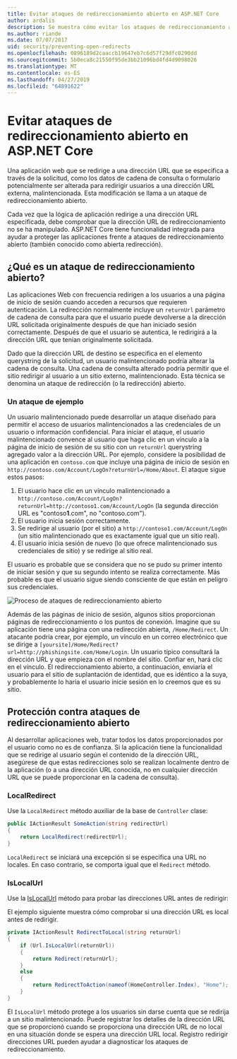 ```yaml
---
title: Evitar ataques de redireccionamiento abierto en ASP.NET Core
author: ardalis
description: Se muestra cómo evitar los ataques de redireccionamiento abierto en una aplicación ASP.NET Core
ms.author: riande
ms.date: 07/07/2017
uid: security/preventing-open-redirects
ms.openlocfilehash: 0896189d2caaccb19647eb7c6d57f29dfc0290dd
ms.sourcegitcommit: 5b0eca8c21550f95de3bb21096bd4fd4d9098026
ms.translationtype: MT
ms.contentlocale: es-ES
ms.lasthandoff: 04/27/2019
ms.locfileid: "64891622"
---
```

# <a name="prevent-open-redirect-attacks-in-aspnet-core"></a>Evitar ataques de redireccionamiento abierto en ASP.NET Core

Una aplicación web que se redirige a una dirección URL que se especifica a través de la solicitud, como los datos de cadena de consulta o formulario potencialmente ser alterada para redirigir usuarios a una dirección URL externa, malintencionada. Esta modificación se llama a un ataque de redireccionamiento abierto.

Cada vez que la lógica de aplicación redirige a una dirección URL especificada, debe comprobar que la dirección URL de redireccionamiento no se ha manipulado. ASP.NET Core tiene funcionalidad integrada para ayudar a proteger las aplicaciones frente a ataques de redireccionamiento abierto (también conocido como abierta redirección).

## <a name="what-is-an-open-redirect-attack"></a>¿Qué es un ataque de redireccionamiento abierto?

Las aplicaciones Web con frecuencia redirigen a los usuarios a una página de inicio de sesión cuando acceden a recursos que requieren autenticación. La redirección normalmente incluye un `returnUrl` parámetro de cadena de consulta para que el usuario puede devolverse a la dirección URL solicitada originalmente después de que han iniciado sesión correctamente. Después de que el usuario se autentica, le redirigirá a la dirección URL que tenían originalmente solicitada.

Dado que la dirección URL de destino se especifica en el elemento querystring de la solicitud, un usuario malintencionado podría alterar la cadena de consulta. Una cadena de consulta alterado podría permitir que el sitio redirigir al usuario a un sitio externo, malintencionado. Esta técnica se denomina un ataque de redirección (o la redirección) abierto.

### <a name="an-example-attack"></a>Un ataque de ejemplo

Un usuario malintencionado puede desarrollar un ataque diseñado para permitir el acceso de usuarios malintencionados a las credenciales de un usuario o información confidencial. Para iniciar el ataque, el usuario malintencionado convence al usuario que haga clic en un vínculo a la página de inicio de sesión de su sitio con un `returnUrl` querystring agregado valor a la dirección URL. Por ejemplo, considere la posibilidad de una aplicación en `contoso.com` que incluye una página de inicio de sesión en `http://contoso.com/Account/LogOn?returnUrl=/Home/About`. El ataque sigue estos pasos:

1. El usuario hace clic en un vínculo malintencionado a `http://contoso.com/Account/LogOn?returnUrl=http://contoso1.com/Account/LogOn` (la segunda dirección URL es "contoso**1**.com", no "contoso.com").
2. El usuario inicia sesión correctamente.
3. Se redirige al usuario (por el sitio) a `http://contoso1.com/Account/LogOn` (un sitio malintencionado que es exactamente igual que un sitio real).
4. El usuario inicia sesión de nuevo (lo que ofrece malintencionado sus credenciales de sitio) y se redirige al sitio real.

El usuario es probable que se considera que no se pudo su primer intento de iniciar sesión y que su segundo intento se realiza correctamente. Más probable es que el usuario sigue siendo consciente de que están en peligro sus credenciales.

![Proceso de ataques de redireccionamiento abierto](preventing-open-redirects/_static/open-redirection-attack-process.png)

Además de las páginas de inicio de sesión, algunos sitios proporcionan páginas de redireccionamiento o los puntos de conexión. Imagine que su aplicación tiene una página con una redirección abierta, `/Home/Redirect`. Un atacante podría crear, por ejemplo, un vínculo en un correo electrónico que se dirige a `[yoursite]/Home/Redirect?url=http://phishingsite.com/Home/Login`. Un usuario típico consultará la dirección URL y que empieza con el nombre del sitio. Confiar en, hará clic en el vínculo. El redireccionamiento abierto, a continuación, enviaría el usuario para el sitio de suplantación de identidad, que es idéntico a la suya, y probablemente lo haría el usuario inicie sesión en lo creemos que es su sitio.

## <a name="protecting-against-open-redirect-attacks"></a>Protección contra ataques de redireccionamiento abierto

Al desarrollar aplicaciones web, tratar todos los datos proporcionados por el usuario como no es de confianza. Si la aplicación tiene la funcionalidad que se redirige al usuario según el contenido de la dirección URL, asegúrese de que estas redirecciones solo se realizan localmente dentro de la aplicación (o a una dirección URL conocida, no en cualquier dirección URL que se puede proporcionar en la cadena de consulta).

### <a name="localredirect"></a>LocalRedirect

Use la `LocalRedirect` método auxiliar de la base de `Controller` clase:

```csharp
public IActionResult SomeAction(string redirectUrl)
{
    return LocalRedirect(redirectUrl);
}
```

`LocalRedirect` se iniciará una excepción si se especifica una URL no locales. En caso contrario, se comporta igual que el `Redirect` método.

### <a name="islocalurl"></a>IsLocalUrl

Use la [IsLocalUrl](/dotnet/api/Microsoft.AspNetCore.Mvc.IUrlHelper?view=aspnetcore-2.0#Microsoft_AspNetCore_Mvc_IUrlHelper_IsLocalUrl_System_String_) método para probar las direcciones URL antes de redirigir:

El ejemplo siguiente muestra cómo comprobar si una dirección URL es local antes de redirigir.

```csharp
private IActionResult RedirectToLocal(string returnUrl)
{
    if (Url.IsLocalUrl(returnUrl))
    {
        return Redirect(returnUrl);
    }
    else
    {
        return RedirectToAction(nameof(HomeController.Index), "Home");
    }
}
```

El `IsLocalUrl` método protege a los usuarios sin darse cuenta que se redirija a un sitio malintencionado. Puede registrar los detalles de la dirección URL que se proporcionó cuando se proporciona una dirección URL de no local en una situación donde se espera una dirección URL local. Registro redirigir direcciones URL pueden ayudar a diagnosticar los ataques de redireccionamiento.
